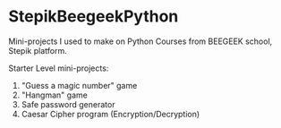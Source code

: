 # StepikBeegeekPython
 Mini-projects I used to make on Python Courses from BEEGEEK school, Stepik platform.

Starter Level mini-projects:
1. "Guess a magic number" game
2. "Hangman" game
3. Safe password generator
4. Caesar Cipher program (Encryption/Decryption)